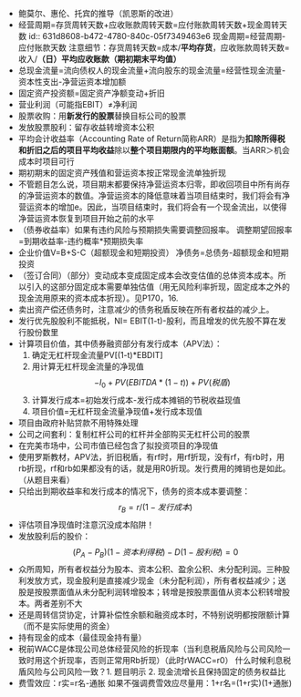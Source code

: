 - 鲍莫尔、惠伦、托宾的推导（凯恩斯的改进）
- 经营周期=存货周转天数+应收账款周转天数=应付账款周转天数+现金周转天数
  id:: 631d8608-b472-4780-840c-05f7349463e6
  现金周期=经营周期-应付账款天数
  注意细节：存货周转天数=成本/**平均存货**，应收账款周转天数=收入/**（日）平均应收账款（期初期末平均值）**
- 总现金流量=流向债权人的现金流量+流向股东的现金流量=经营性现金流量-资本性支出-净营运资本增加额
- 固定资产投资额=固定资产净额变动+折旧
- 营业利润（可能指EBIT）≠净利润
- 股票收购：用**新发行的股票**替换目标公司的股票
- 发放股票股利：留存收益转增资本公积
- 平均会计收益率（Accounting Rate of Return简称ARR）是指为**扣除所得税和折旧之后的项目平均收益**除以**整个项目期限内的平均账面额**。当ARR＞机会成本时项目可行
- 期初期末的固定资产残值和营运资本按正常现金流单独折现
- 不管题目怎么说，项目期末都要保持净营运资本归零，即收回项目中所有尚存的净营运资本的数值。净营运资本的降低意味着当项目结束时，我们将会有净营运资本的增加e。因此，当项目结束时，我们将会有一个现金流出，以使得净营运资本恢复到项目开始之前的水平
- （债券收益率）如果有违约风险与预期损失需要调整回报率。
  调整期望回报率=到期收益率-违约概率*预期损失率
- 企业价值V=B+S-C（超额现金和短期投资）
  净债务=总债务-超额现金和短期投资
- （签订合同）（部分）变动成本变成固定成本会改变估值的总体资本成本。所以引入的这部分固定成本需要单独估值（用无风险利率折现，固定成本之外的现金流用原来的资本成本折现）。见P170，16.
- 卖出资产偿还债务时，注意减少的债务税盾反映在所有者权益的减少上。
- 发行优先股股利不能抵税，NI= EBIT(1-t)-股利，而且增发的优先股不算在发行股份数里
- 计算项目价值，其中债券融资部分有发行成本（APV法）：
  1. 确定无杠杆现金流量PV[(1-t)*EBDIT]
  2. 用计算无杠杆现金流量的净现值$$-I_0+PV(EBITDA*(1-t))+PV(税盾)$$
  3. 计算发行成本=初始发行成本-发行成本摊销的节税收益现值
  4. 项目价值=无杠杆现金流量净现值+发行成本现值
- 项目由政府补贴贷款不用特殊处理
- 公司之间套利：复制杠杆公司的杠杆并全部购买无杠杆公司的股票
- 在完美市场中，公司市值已经包含了拟投资项目的净现值
- 使用罗斯教材，APV法，折旧税盾，有rf时，用rf折现，没有rf，有rb时，用rb折现，rf和rb如果都没有的话，就是用R0折现。发行费用的摊销也是如此。（从题目来看）
- 只给出到期收益率和发行成本的情况下，债务的资本成本要调整：$$r_B=r/(1-发行成本)$$
- 评估项目净现值时注意沉没成本陷阱！
- 发放股利后的股价：$$(P_A-P_B)(1-资本利得税)-D(1-股利税)=0$$
- 众所周知，所有者权益分为股本、资本公积、盈余公积、未分配利润。三种股利发放方式，现金股利是直接减少现金（未分配利润），所有者权益减少；送股是按股票面值从未分配利润转增股本；转增是按股票面值从资本公积转增股本。两者差别不大
- 还是周转信贷协定，计算补偿性余额和融资成本时，不特别说明都按限额计算（而不是实际使用的资金）
- 持有现金的成本（最佳现金持有量）
- 税前WACC是体现公司总体经营风险的折现率（当利息税盾风险与公司风险一致时用这个折现率，否则正常用Rb折现）（此时rWACC=r0）
  什么时候利息税盾风险与公司风险一致？1. 题目明示  2. 现金流增长且保持固定的债务权益比
- 费雪效应：r实=r名-通胀
  如果不强调费雪效应尽量用：1+r名=(1+r实)(1+通胀)